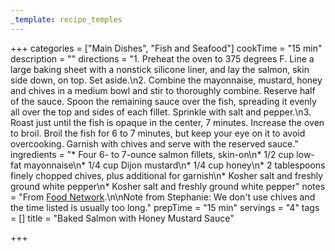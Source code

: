 ```yaml
---
_template: recipe_temples
---
```




+++
categories = ["Main Dishes", "Fish and Seafood"]
cookTime = "15 min"
description = ""
directions = "1. Preheat the oven to 375 degrees F. Line a large baking sheet with a nonstick silicone liner, and lay the salmon, skin side down, on top. Set aside.\n2. Combine the mayonnaise, mustard, honey and chives in a medium bowl and stir to thoroughly combine. Reserve half of the sauce. Spoon the remaining sauce over the fish, spreading it evenly all over the top and sides of each fillet. Sprinkle with salt and pepper.\n3. Roast just until the fish is opaque in the center, 7 minutes. Increase the oven to broil. Broil the fish for 6 to 7 minutes, but keep your eye on it to avoid overcooking. Garnish with chives and serve with the reserved sauce."
ingredients = "* Four 6- to 7-ounce salmon fillets, skin-on\n* 1/2 cup low-fat mayonnaise\n* 1/4 cup Dijon mustard\n* 1/4 cup honey\n* 2 tablespoons finely chopped chives, plus additional for garnish\n* Kosher salt and freshly ground white pepper\n* Kosher salt and freshly ground white pepper"
notes = "From [Food Network](https://www.foodnetwork.com/recipes/valerie-bertinelli/baked-salmon-with-honey-mustard-sauce-3097803).\n\nNote from Stephanie: We don't use chives and the time listed is usually too long."
prepTime = "15 min"
servings = "4"
tags = []
title = "Baked Salmon with Honey Mustard Sauce"

+++

